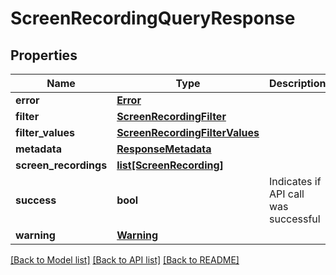 # ScreenRecordingQueryResponse

## Properties
Name | Type | Description | Notes
------------ | ------------- | ------------- | -------------
**error** | [**Error**](Error.md) |  | [optional] 
**filter** | [**ScreenRecordingFilter**](ScreenRecordingFilter.md) |  | [optional] 
**filter_values** | [**ScreenRecordingFilterValues**](ScreenRecordingFilterValues.md) |  | [optional] 
**metadata** | [**ResponseMetadata**](ResponseMetadata.md) |  | [optional] 
**screen_recordings** | [**list[ScreenRecording]**](ScreenRecording.md) |  | [optional] 
**success** | **bool** | Indicates if API call was successful | [optional] 
**warning** | [**Warning**](Warning.md) |  | [optional] 

[[Back to Model list]](../README.md#documentation-for-models) [[Back to API list]](../README.md#documentation-for-api-endpoints) [[Back to README]](../README.md)


